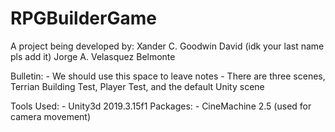 # RPGBuilderGame

A project being developed by:
Xander C. Goodwin
David (idk your last name pls add it)
Jorge A. Velasquez Belmonte

Bulletin:
	- We should use this space to leave notes
	- There are three scenes, Terrian Building Test, Player Test, and the default Unity scene

Tools Used:
	- Unity3d 2019.3.15f1
		Packages:
		- CineMachine 2.5 (used for camera movement)
